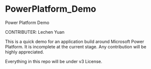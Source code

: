 # PowerPlatform_Demo
Power Platform Demo

CONTRIBUTER:
Lechen Yuan

This is a quick demo for an application build around Microsoft Power Platform. It is incomplete at the current stage.
Any contribution will be highly appreciated.

Everything in this repo will be under v3 License.
